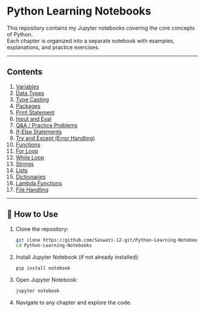# Python Learning Notebooks  

This repository contains my Jupyter notebooks covering the core concepts of Python.  
Each chapter is organized into a separate notebook with examples, explanations, and practice exercises.  

---

## Contents  

1. [Variables](python_seesion_1_variables.ipynb)  
2. [Data Types](python_session_2_Datatypes.ipynb)  
3. [Type Casting](python_session_3_Typecasting.ipynb)
4. [Packages](python_session_3_Typecasting.ipynb)
5. [Print Statement](python_session_5_Print.ipynb)  
6. [Input and Eval](python_session_6_input_eval.ipynb)  
7. [Q&A / Practice Problems](python_session_7_Q_&_A.ipynb) 
8. [If-Else Statements](python_session_8_if-else.ipynb)
9. [Try and Except (Error Handling)](python_session_9try_and_except.ipynb)
10. [Functions](python_session_10_function.ipynb) 
11. [For Loop](python_session_11_for_loop.ipynb)  
12. [While Loop](python_session_12_whileloop.ipynb)
13. [Strings](python_session_13_Strings.ipynb) 
14. [Lists](python_session_13_List.ipynb) 
15. [Dictionaries](Python_session_15_Dictionary.ipynb) 
16. [Lambda Functions](python_session_16_Lambdafunction.ipynb)
17. [File Handling](python_session_17_filehandling.ipynb)

---

## 🚀 How to Use  

1. Clone the repository:  
   ```bash
   git clone https://github.com/Saswati-12-git/Python-Learning-Notebooks.git
   cd Python-Learning-Notebooks
2. Install Jupyter Notebook (if not already installed):
   ```bash
   pip install notebook
3. Open Jupyter Notebook:
   ```bash
   jupyter notebook
4. Navigate to any chapter and explore the code.
